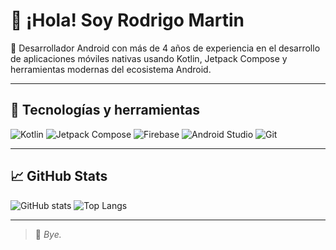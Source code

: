 # 👋 ¡Hola! Soy Rodrigo Martin

🎯 Desarrollador Android con más de 4 años de experiencia en el desarrollo de aplicaciones móviles nativas usando Kotlin, Jetpack Compose y herramientas modernas del ecosistema Android.

---

## 🚀 Tecnologías y herramientas

![Kotlin](https://img.shields.io/badge/Kotlin-0095D5?style=for-the-badge&logo=kotlin&logoColor=white)
![Jetpack Compose](https://img.shields.io/badge/Jetpack_Compose-4285F4?style=for-the-badge&logo=android&logoColor=white)
![Firebase](https://img.shields.io/badge/Firebase-FFCA28?style=for-the-badge&logo=firebase&logoColor=black)
![Android Studio](https://img.shields.io/badge/Android_Studio-3DDC84?style=for-the-badge&logo=android-studio&logoColor=white)
![Git](https://img.shields.io/badge/Git-F05032?style=for-the-badge&logo=git&logoColor=white)

---

## 📈 GitHub Stats

![GitHub stats](https://github-readme-stats.vercel.app/api?username=srodevs&show_icons=true&theme=tokyonight)
![Top Langs](https://github-readme-stats.vercel.app/api/top-langs/?username=srodevs&layout=compact&theme=tokyonight)

---

> 👋 *Bye.*
